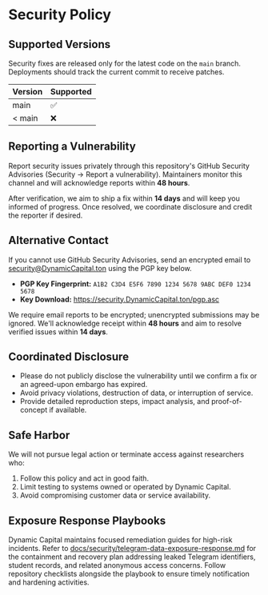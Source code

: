 # Security Policy

## Supported Versions

Security fixes are released only for the latest code on the `main` branch.
Deployments should track the current commit to receive patches.

| Version | Supported |
| ------- | --------- |
| main    | ✅        |
| < main  | ❌        |

## Reporting a Vulnerability

Report security issues privately through this repository's GitHub Security
Advisories (Security → Report a vulnerability). Maintainers monitor this channel
and will acknowledge reports within **48 hours**.

After verification, we aim to ship a fix within **14 days** and will keep you
informed of progress. Once resolved, we coordinate disclosure and credit the
reporter if desired.

## Alternative Contact

If you cannot use GitHub Security Advisories, send an encrypted email to
[security@DynamicCapital.ton](mailto:security@DynamicCapital.ton) using the PGP
key below.

- **PGP Key Fingerprint:** `A1B2 C3D4 E5F6 7890 1234 5678 9ABC DEF0 1234 5678`
- **Key Download:** <https://security.DynamicCapital.ton/pgp.asc>

We require email reports to be encrypted; unencrypted submissions may be
ignored. We'll acknowledge receipt within **48 hours** and aim to resolve
verified issues within **14 days**.

## Coordinated Disclosure

- Please do not publicly disclose the vulnerability until we confirm a fix or an
  agreed-upon embargo has expired.
- Avoid privacy violations, destruction of data, or interruption of service.
- Provide detailed reproduction steps, impact analysis, and proof-of-concept if
  available.

## Safe Harbor

We will not pursue legal action or terminate access against researchers who:

1. Follow this policy and act in good faith.
2. Limit testing to systems owned or operated by Dynamic Capital.
3. Avoid compromising customer data or service availability.

## Exposure Response Playbooks

Dynamic Capital maintains focused remediation guides for high-risk incidents.
Refer to [docs/security/telegram-data-exposure-response.md](docs/security/telegram-data-exposure-response.md)
for the containment and recovery plan addressing leaked Telegram identifiers,
student records, and related anonymous access concerns. Follow repository
checklists alongside the playbook to ensure timely notification and hardening
activities.
